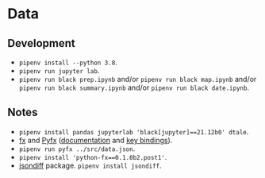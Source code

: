 # Data

## Development

- `pipenv install --python 3.8`.
- `pipenv run jupyter lab`.
- `pipenv run black prep.ipynb` and/or `pipenv run black map.ipynb` and/or `pipenv run black summary.ipynb` and/or `pipenv run black date.ipynb`.

## Notes

- `pipenv install pandas jupyterlab 'black[jupyter]==21.12b0' dtale`.
- [fx](https://github.com/antonmedv/fx) and [Pyfx](https://github.com/cielong/pyfx) ([documentation](https://python-fx.readthedocs.io/en/latest/) and [key bindings](https://github.com/cielong/pyfx#key-bindings)).
- `pipenv run pyfx ../src/data.json`.
- `pipenv install 'python-fx==0.1.0b2.post1'`.
- [jsondiff](https://github.com/xlwings/jsondiff) package. `pipenv install jsondiff`.
